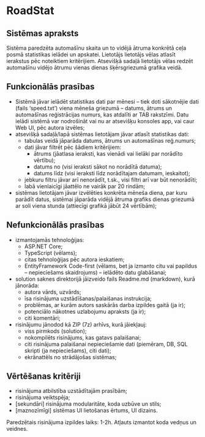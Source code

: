 # RoadStat

## Sistēmas apraksts

Sistēma paredzēta automašīnu skaita un to vidējā ātruma konkrētā ceļa posmā statistikas ielādei un apskatei. Lietotājs lietotājs vēlas atlasīt ierakstus pēc noteiktiem kritērijiem. Atsevišķā sadaļā lietotājs vēlas redzēt automašīnu vidējo ātrumu vienas dienas šķērsgriezumā grafika veidā.

## Funkcionālās prasības

- Sistēmā jāvar ielādēt statistikas dati par mēnesi – tiek doti sākotnējie dati (fails ‘speed.txt’) viena mēneša griezumā – datums, ātrums un automašīnas reģistrācijas numurs, kas atdalīti ar TAB rakstzīmi. Datu ielādi sistēmā var nodrošināt vai nu ar atsevišķu konsoles app, vai caur Web UI, pēc autora izvēles;
- atsevišķā sadaļā/lapā sistēmas lietotājam jāvar atlasīt statistikas dati:
  - tabulas veidā jāparāda datums, ātrums un automašīnas reģ.numurs;
  - dati jāvar filtrēt pēc šādiem kritērijiem:
    - ātrums (jāatlasa ieraksti, kas vienādi vai lielāki par norādīto vērtību);
    - datums no (visi ieraksti sākot no norādītā datuma);
    - datums līdz (visi ieraksti līdz norādītajam datumam, ieskaitot);
  - jebkuru filtru jāvar arī nenorādīt, t.sk., visi filtri arī var būt nenorādīti;
  - labā vienlaicīgi jāattēlo ne vairāk par 20 rindām;
- sistēmas lietotājam jāvar izvēlēties konkrēta mēneša diena, par kuru parādīt datus, sistēmai jāparāda vidējā ātruma grafiks dienas griezumā ar soli viena stunda (attiecīgi grafikā jābūt 24 vērtībām);

## Nefunkcionālās prasības

- izmantojamās tehnoloģijas:
  - ASP.NET Core;
  - TypeScript (vēlams);
  - citas tehnoloģijas pēc autora ieskatiem;
  - EntityFramework Code-first (vēlams, bet ja izmanto citu vai papildus – nepieciešams skaidrojums) – ielādēto datu glabāšanai;
- solution saknes direktorijā jāizveido fails Readme.md (markdown), kurā jānorāda:
  - autora vārds, uzvārds;
  - īsa risinājuma uzstādīšanas/palaišanas instrukcija;
  - problēmas, ar kurām autors saskārās darba izpildes gaitā (ja ir);
  - potenciālo nākotnes uzlabojumu apraksts (ja ir);
  - citi komentāri;
- risinājumu jānodod kā ZIP (7z) arhīvs, kurā jāiekļauj:
  - viss pirmkods (solution);
  - nokompilēts risinājums, kas gatavs palaišanai;
  - citi risinājuma palaišanai nepieciešamie dati (piemēram, DB, SQL skripti (ja nepieciešams), citi dati);
  - ekrānattēls no strādājošas sistēmas;

## Vērtēšanas kritēriji

- risinājuma atbilstība uzstādītajām prasībām;
- risinājuma veiktspēja;
- [sekundāri] risinājuma modularitāte, koda uzbūve un stils;
- [maznozīmīgi] sistēmas UI lietošanas ērtums, UI dizains.

Paredzētais risinājuma izpildes laiks: 1-2h. Atļauts izmantot koda vedņus un veidnes.
